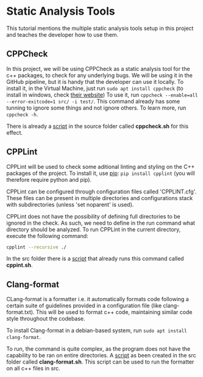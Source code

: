 # Static Analysis Tools

This tutorial mentions the multiple static analysis tools setup in this project and teaches the developer how to use them.

## CPPCheck

In this project, we will be using CPPCheck as a static analysis tool for the c++ packages, to check for any underlying bugs. We will be using it in the GitHub pipeline, but it is handy that the developer can use it locally. To install it, in the Virtual Machine, just run ```sudo apt install cppcheck``` (to install in windows, check [their website](https://cppcheck.sourceforge.io/))
To use it, run ```cppcheck --enable=all --error-exitcode=1 src/ -i test/```. This command already has some tunning to ignore some things and not ignore others. To learn more, run ```cppcheck -h```.

There is already a [script](../../src/cppcheck.sh) in the source folder called **cppcheck.sh** for this effect.

## CPPLint

CPPLint will be used to check some aditional linting and styling on the C++ packages of the project. To install it, use [pip](https://pypi.org/project/pip/): ```pip install cpplint``` (you will therefore require python and pip).

CPPLint can be configured through configuration files called 'CPPLINT.cfg'. These files can be present in multiple directories and configurations stack with subdirectories (unless 'set noparent' is used). 

CPPLint does not have the possibility of defining full directories to be ignored in the check. As such, we need to define in the run command what directory should be analyzed. To run CPPLint in the current directory, execute the following command:

```sh
cpplint --recursive ./
```
In the src folder there is a [script](../../src/cpplint.sh) that already runs this command called **cppint.sh**.

## Clang-format

CLang-format is a formatter i.e. it automatically formats code following a certain suite of guidelines provided in a configuration file (like clang-format.txt). This will be used to format c++ code, maintaining similar code style throughout the codebase.

To install Clang-format in a debian-based system, run ```sudo apt install clang-format```.

To run, the command is quite complex, as the program does not have the capability to be ran on entire directories. A [script](../../src/clang-format.sh) as been created in the src folder called **clang-format.sh**. This script can be used to run the formatter on all c++ files in src.